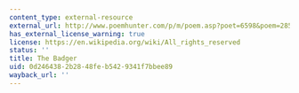 ```yaml
---
content_type: external-resource
external_url: http://www.poemhunter.com/p/m/poem.asp?poet=6598&poem=28515
has_external_license_warning: true
license: https://en.wikipedia.org/wiki/All_rights_reserved
status: ''
title: The Badger
uid: 0d246438-2b28-48fe-b542-9341f7bbee89
wayback_url: ''
---
```

